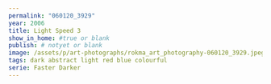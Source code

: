 ```yaml
---
permalink: "060120_3929"
year: 2006
title: Light Speed 3
show_in_home: #true or blank
publish: # notyet or blank
image: /assets/p/art-photographs/rokma_art_photography-060120_3929.jpeg
tags: dark abstract light red blue colourful
serie: Faster Darker
---
```

